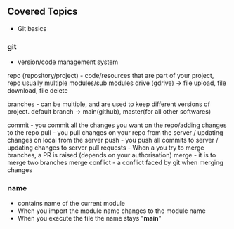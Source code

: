 ## Covered Topics
- Git basics

### git
- version/code management system


repo (repository/project) - code/resources that are part of your project, repo usually multiple modules/sub modules
drive (gdrive) -> file upload, file download, file delete

branches - can be multiple, and are used to keep different versions of project. 
default branch -> main(github), master(for all other softwares)


commit - you commit all the changes you want on the repo/adding changes to the repo
pull - you pull changes on your repo from the server / updating changes on local from the server
push - you push all commits to server / updating changes to server
pull requests - When a you try to merge branches, a PR is raised (depends on your authorisation)
merge - it is to merge two branches
merge conflict - a conflict faced by git when merging changes


 
### __name__
- contains name of the current module
- When you import the module name changes to the module name
- When you execute the file the name stays "__main__"